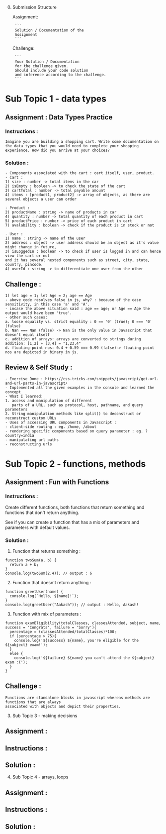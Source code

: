0. Submission Structure

    Assignment:

        ```
        Solution / Documentation of the
        Assignment
        ```

    Challenge:

        ```
        Your Solution / Documentation
        for the challenge given.
        Should include your code solution 
        and inference according to the challenge.
        ```



# Sub Topic 1 - data types

## Assignment : Data Types Practice

### Instructions :
```
Imagine you are building a shopping cart. Write some documentation on the data types that you would need to complete your shopping experience. How did you arrive at your choices?
```
### Solution :
```
- Components associated with the cart : cart itself, user, product.
- Cart : 
1) size : number -> total items in the car
2) isEmpty : boolean -> to check the state of the cart
3) cartTotal : number -> total payable amount 
4) items : [product1, product2] -> array of objects, as there are several objects a user can order

- Product :
2) productName : string -> name of products in car
4) quantity : number -> total quantity of each product in cart
5) productPrice : number -> price of each product in cart
7) avalability : boolean -> check if the product is in stock or not

- User :
1) name : string -> name of the user
2) address : object -> user address should be an object as it's value might change in future,
3) isLoggedIn : boolean -> to check if user is logged in and can hence view the cart or not 
and it has several nested components such as street, city, state, country, pincode.
4) userId : string -> to differentiate one user from the other
```
## Challenge : 
```
1) let age = 1; let Age = 2; age == Age
- above code resolves false in js, why? : because of the case sensitivity, in this case 'a' and 'A'.
- incase the above situation said : age == age; or Age == Age the output would have been 'true'.
- other such cases: 
a. loose equality vs. strict equality : 0 == '0' (true); 0 === '0' (false)
b. Nan === Nan (false) -> Nan is the only value in Javascript that doesn't equal itself
c. addition of arrays: arrays are converted to strings during addition: [1,2] + [3,4] = "1,23,4"
d. floating-point nos: 0.4 + 0.59 === 0.99 (false)-> floating point nos are depicted in binary in js.
```

## Review & Self Study :
```
- Exercise Done : https://css-tricks.com/snippets/javascript/get-url-and-url-parts-in-javascript/
- Implemented all the given examples in the console and learned the concept
- What I learned: 
1. access and manipulation of different
   parts of a URL, such as protocol, host, pathname, and query parameters
2. String manipulation methods like split() to deconstruct or reconstruct custom URLs
- Uses of accessing URL components in Javascript : 
- client-side routing : eg. /home, /about
- rendering specific components based on query parameter : eg. ?country=india
- manipulating url paths
- reconstructing urls
```

# Sub Topic 2 - functions, methods
## Assignment : Fun with Functions

### Instructions : 
Create different functions, both functions that return something and functions that don't return anything.

See if you can create a function that has a mix of parameters and parameters with default values.
### Solution :

1. Function that returns something : 
```
function twoSum(a, b) {
  return a + b;
}
console.log(twoSum(2,4)); // output : 6
```
2. Function that doesn't return anything :
```
function greetUser(name) {
  console.log(`Hello, ${name}!`);
}
console.log(greetUser("Aakash")); // output : Hello, Aakash!
```
3. Function with mix of parameters : 
```
function examEligibility(totalClasses, classesAttended, subject, name, success = 'Congrats', failure = 'Sorry'){
  percentage = (classesAttended/totalClasses)*100;
  if (percentage > 75){
    console.log('${success} ${name}, you're eligible for the ${subject} exam!');
  }
  else {
    console.log('${failure} ${name} you can't attend the ${subject} exam :(');
  }
}
```
## Challenge : 
```
Functions are standalone blocks in javascript whereas methods are functions that are always 
associated with objects and depict their properties.
```

3. Sub Topic 3 - making decisions
## Assignment : 
## Instructions : 
## Solution :



4. Sub Topic 4 - arrays, loops
## Assignment : 
## Instructions : 
## Solution : 
